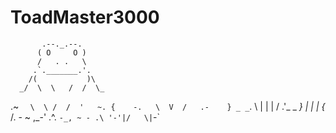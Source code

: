 # ToadMaster3000
           .--._.--.
          ( O     O )
          /   . .   \
         .`._______.'.
        /(           )\
      _/  \  \   /  /  \_
   .~   `  \  \ /  /  '   ~.
  {    -.   \  V  /   .-    }
_ _`.    \  |  |  |  /    .'_ _
         _} |  |  | {_      
 /. - ~ ,_-'  .^.  `-_, ~ - .\
         '-'|/   \|`-`
